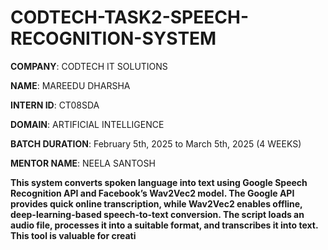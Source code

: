 # CODTECH-TASK2-SPEECH-RECOGNITION-SYSTEM

**COMPANY**: CODTECH IT SOLUTIONS

**NAME**: MAREEDU DHARSHA

**INTERN ID**: CT08SDA

**DOMAIN**: ARTIFICIAL INTELLIGENCE

**BATCH DURATION**: February 5th, 2025 to March 5th, 2025 (4 WEEKS)

**MENTOR NAME**: NEELA SANTOSH

**This system converts spoken language into text using Google Speech Recognition API and Facebook’s Wav2Vec2 model. The Google API provides quick online transcription, while Wav2Vec2 enables offline, deep-learning-based speech-to-text conversion. The script loads an audio file, processes it into a suitable format, and transcribes it into text. This tool is valuable for creati**
